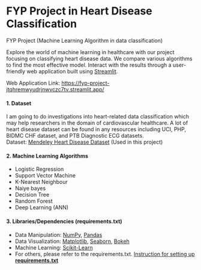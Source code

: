 # FYP Project in Heart Disease Classification
FYP Project (Machine Learning Algorithm in data classification)

Explore the world of machine learning in healthcare with our project focusing on classifying heart disease data. We compare various algorithms to find the most effective model. Interact with the results through a user-friendly web application built using [Streamlit](https://streamlit.io/).

Web Application Link: https://fyp-project-jtqhremwyudrjnwvczc7tv.streamlit.app/  
  
#### 1. Dataset
I am going to do investigations into heart-related data classification which may help researchers in the domain of cardiovascular healthcare. A lot of heart disease dataset can be found in any resources including UCI, PHP, BIDMC CHF dataset, and PTB Diagnostic ECG datasets.  
Dataset: [Mendeley Heart Disease Dataset](https://data.mendeley.com/datasets/wmhctcrt5v/1) (Used in this project)  
  
#### 2. Machine Learning Algorithms
* Logistic Regression
* Support Vector Machine
* K-Nearest Neighbour
* Naiye bayes
* Decision Tree
* Random Forest
* Deep Learning (ANN)  

#### 3. Libraries/Dependencies (requirements.txt)
* Data Manipulation: [NumPy](https://numpy.org/doc/stable/), [Pandas](https://pandas.pydata.org/docs/)
* Data Visualization: [Matplotlib](https://matplotlib.org/stable/index.html), [Seaborn](https://seaborn.pydata.org/api.html), [Bokeh](https://docs.bokeh.org/en/latest/)
* Machine Learning: [Scikit-Learn](https://scikit-learn.org/stable/)
* For others, please refer to the requirements.txt. [Instruction for setting up **requirements.txt**](https://docs.streamlit.io/streamlit-community-cloud/deploy-your-app/app-dependencies)
